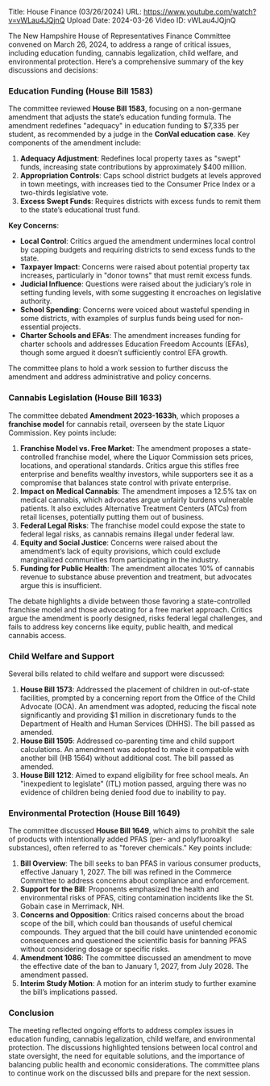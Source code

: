 Title: House Finance (03/26/2024)
URL: https://www.youtube.com/watch?v=vWLau4JQjnQ
Upload Date: 2024-03-26
Video ID: vWLau4JQjnQ

The New Hampshire House of Representatives Finance Committee convened on March 26, 2024, to address a range of critical issues, including education funding, cannabis legalization, child welfare, and environmental protection. Here’s a comprehensive summary of the key discussions and decisions:

### **Education Funding (House Bill 1583)**
The committee reviewed **House Bill 1583**, focusing on a non-germane amendment that adjusts the state’s education funding formula. The amendment redefines "adequacy" in education funding to $7,335 per student, as recommended by a judge in the **ConVal education case**. Key components of the amendment include:
1. **Adequacy Adjustment**: Redefines local property taxes as "swept" funds, increasing state contributions by approximately $400 million.
2. **Appropriation Controls**: Caps school district budgets at levels approved in town meetings, with increases tied to the Consumer Price Index or a two-thirds legislative vote.
3. **Excess Swept Funds**: Requires districts with excess funds to remit them to the state’s educational trust fund.

**Key Concerns**:
- **Local Control**: Critics argued the amendment undermines local control by capping budgets and requiring districts to send excess funds to the state.
- **Taxpayer Impact**: Concerns were raised about potential property tax increases, particularly in "donor towns" that must remit excess funds.
- **Judicial Influence**: Questions were raised about the judiciary’s role in setting funding levels, with some suggesting it encroaches on legislative authority.
- **School Spending**: Concerns were voiced about wasteful spending in some districts, with examples of surplus funds being used for non-essential projects.
- **Charter Schools and EFAs**: The amendment increases funding for charter schools and addresses Education Freedom Accounts (EFAs), though some argued it doesn’t sufficiently control EFA growth.

The committee plans to hold a work session to further discuss the amendment and address administrative and policy concerns.

### **Cannabis Legislation (House Bill 1633)**
The committee debated **Amendment 2023-1633h**, which proposes a **franchise model** for cannabis retail, overseen by the state Liquor Commission. Key points include:
1. **Franchise Model vs. Free Market**: The amendment proposes a state-controlled franchise model, where the Liquor Commission sets prices, locations, and operational standards. Critics argue this stifles free enterprise and benefits wealthy investors, while supporters see it as a compromise that balances state control with private enterprise.
2. **Impact on Medical Cannabis**: The amendment imposes a 12.5% tax on medical cannabis, which advocates argue unfairly burdens vulnerable patients. It also excludes Alternative Treatment Centers (ATCs) from retail licenses, potentially putting them out of business.
3. **Federal Legal Risks**: The franchise model could expose the state to federal legal risks, as cannabis remains illegal under federal law.
4. **Equity and Social Justice**: Concerns were raised about the amendment’s lack of equity provisions, which could exclude marginalized communities from participating in the industry.
5. **Funding for Public Health**: The amendment allocates 10% of cannabis revenue to substance abuse prevention and treatment, but advocates argue this is insufficient.

The debate highlights a divide between those favoring a state-controlled franchise model and those advocating for a free market approach. Critics argue the amendment is poorly designed, risks federal legal challenges, and fails to address key concerns like equity, public health, and medical cannabis access.

### **Child Welfare and Support**
Several bills related to child welfare and support were discussed:
1. **House Bill 1573**: Addressed the placement of children in out-of-state facilities, prompted by a concerning report from the Office of the Child Advocate (OCA). An amendment was adopted, reducing the fiscal note significantly and providing $1 million in discretionary funds to the Department of Health and Human Services (DHHS). The bill passed as amended.
2. **House Bill 1595**: Addressed co-parenting time and child support calculations. An amendment was adopted to make it compatible with another bill (HB 1564) without additional cost. The bill passed as amended.
3. **House Bill 1212**: Aimed to expand eligibility for free school meals. An "inexpedient to legislate" (ITL) motion passed, arguing there was no evidence of children being denied food due to inability to pay.

### **Environmental Protection (House Bill 1649)**
The committee discussed **House Bill 1649**, which aims to prohibit the sale of products with intentionally added PFAS (per- and polyfluoroalkyl substances), often referred to as "forever chemicals." Key points include:
1. **Bill Overview**: The bill seeks to ban PFAS in various consumer products, effective January 1, 2027. The bill was refined in the Commerce Committee to address concerns about compliance and enforcement.
2. **Support for the Bill**: Proponents emphasized the health and environmental risks of PFAS, citing contamination incidents like the St. Gobain case in Merrimack, NH.
3. **Concerns and Opposition**: Critics raised concerns about the broad scope of the bill, which could ban thousands of useful chemical compounds. They argued that the bill could have unintended economic consequences and questioned the scientific basis for banning PFAS without considering dosage or specific risks.
4. **Amendment 1086**: The committee discussed an amendment to move the effective date of the ban to January 1, 2027, from July 2028. The amendment passed.
5. **Interim Study Motion**: A motion for an interim study to further examine the bill’s implications passed.

### **Conclusion**
The meeting reflected ongoing efforts to address complex issues in education funding, cannabis legalization, child welfare, and environmental protection. The discussions highlighted tensions between local control and state oversight, the need for equitable solutions, and the importance of balancing public health and economic considerations. The committee plans to continue work on the discussed bills and prepare for the next session.